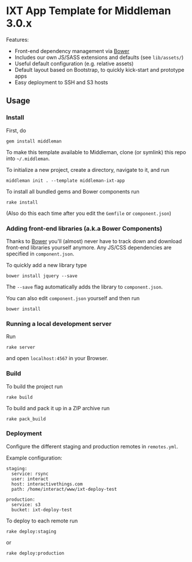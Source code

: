 # IXT App Template for Middleman 3.0.x

Features:

* Front-end dependency management via [Bower][]
* Includes our own JS/SASS extensions and defaults (see `lib/assets/`)
* Useful default configuration (e.g. relative assets)
* Default layout based on Bootstrap, to quickly kick-start and prototype apps
* Easy deployment to SSH and S3 hosts


## Usage

### Install

First, do

    gem install middleman

To make this template available to Middleman, clone (or symlink) this repo into `~/.middleman`.

To initialize a new project, create a directory, navigate to it, and run

    middleman init . --template middleman-ixt-app

To install all bundled gems and Bower components run

    rake install

(Also do this each time after you edit the `Gemfile` or `component.json`)


### Adding front-end libraries (a.k.a Bower Components)

Thanks to [Bower][] you'll (almost) never have to track down and download front-end libraries yourself anymore. Any JS/CSS dependencies are specified in `component.json`.

To quickly add a new library type

    bower install jquery --save

The `--save` flag automatically adds the library to `component.json`.

You can also edit `component.json` yourself and then run

    bower install

### Running a local development server

Run

    rake server

and open `localhost:4567` in your Browser.


### Build

To build the project run

    rake build

To build and pack it up in a ZIP archive run

    rake pack_build

### Deployment

Configure the different staging and production remotes in `remotes.yml`.

Example configuration:

    staging:
      service: rsync
      user: interact
      host: interactivethings.com
      path: /home/interact/www/ixt-deploy-test

    production:
      service: s3
      bucket: ixt-deploy-test

To deploy to each remote run

    rake deploy:staging

or

    rake deploy:production



[Bower]: https://github.com/twitter/bower
